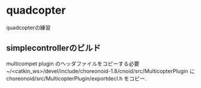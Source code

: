 # quadcopter

quadcopterの練習

## simplecontrollerのビルド
multicompet plugin のヘッダファイルをコピーする必要
~/<catkin_ws>/devel/include/choreonoid-1.8/cnoid/src/MulticopterPlugin に choreonoid/src/MulticopterPlugin/exportdecl.h をコピー.